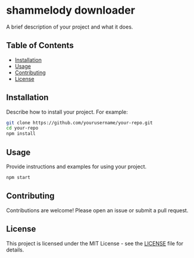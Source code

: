 # shammelody downloader 

A brief description of your project and what it does.

## Table of Contents

- [Installation](#installation)
- [Usage](#usage)
- [Contributing](#contributing)
- [License](#license)

## Installation

Describe how to install your project. For example:

```bash
git clone https://github.com/yourusername/your-repo.git
cd your-repo
npm install
```

## Usage

Provide instructions and examples for using your project.

```bash
npm start
```

## Contributing

Contributions are welcome! Please open an issue or submit a pull request.

## License

This project is licensed under the MIT License - see the [LICENSE](LICENSE) file for details.

